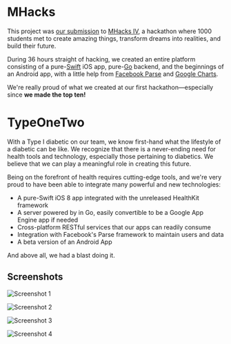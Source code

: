 MHacks
======

This project was [our submission](http://challengepost.com/software/typeonetwo)
to [MHacks IV](http://mhacks-iv.challengepost.com/), a hackathon where
1000 students met to create amazing things, transform dreams into
realities, and build their future.

During 36 hours straight of hacking, we created an entire platform consisting
of a pure-[Swift](https://developer.apple.com/swift/) iOS app,
pure-[Go](http://golang.org/) backend, and the beginnings of an Android app,
with a little help from [Facebook Parse](https://parse.com) and
[Google Charts](https://developers.google.com/chart/).

We're really proud of what we created at our first hackathon—especially since **we made the top ten!**

TypeOneTwo
==========

With a Type I diabetic on our team, we know first-hand what the lifestyle of a diabetic can be like. We recognize that there is a never-ending need for health tools and technology, especially those pertaining to diabetics. We believe that we can play a meaningful role in creating this future.

Being on the forefront of health requires cutting-edge tools, and we're very proud to have been able to integrate many powerful and new technologies:

* A pure-Swift iOS 8 app integrated with the unreleased HealthKit framework
* A server powered by in Go, easily convertible to be a Google App Engine app if needed
* Cross-platform RESTful services that our apps can readily consume
* Integration with Facebook's Parse framework to maintain users and data
* A beta version of an Android App

And above all, we had a blast doing it.

Screenshots
-----------
![Screenshot 1](https://raw.githubusercontent.com/bpowell/mhacks/master/screenshots/Screenshot%201.png)

![Screenshot 2](https://raw.githubusercontent.com/bpowell/mhacks/master/screenshots/Screenshot%202.png)

![Screenshot 3](https://raw.githubusercontent.com/bpowell/mhacks/master/screenshots/Screenshot%203.png)

![Screenshot 4](https://raw.githubusercontent.com/bpowell/mhacks/master/screenshots/Screenshot%204.png)
